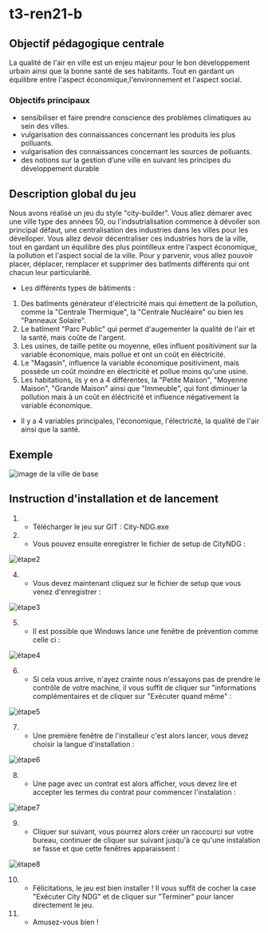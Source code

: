 # t3-ren21-b

## Objectif pédagogique centrale

La qualité de l'air en ville est un enjeu majeur pour le bon développement urbain ainsi que la bonne santé de ses habitants. Tout en gardant un équilibre entre l'aspect économique,l'environnement et l'aspect social.

### Objectifs principaux

- sensibiliser et faire prendre conscience des problèmes climatiques au sein des villes.
- vulgarisation des connaissances concernant les produits les plus polluants.
- vulgarisation des connaissances concernant les sources de polluants.
- des notions sur la gestion d’une ville en suivant les principes du développement durable

## Description global du jeu

Nous avons réalisé un jeu du style "city-builder".
Vous allez démarer avec une ville type des années 50, ou l'indsutrialisation commence à dévoiler son principal défaut, une centralisation des industries dans les villes pour les dévelloper.
Vous allez devoir décentraliser ces industries hors de la ville, tout en gardant un équilibre des plus pointilleux entre l'aspect économique, la pollution et l'aspect social de la ville.
Pour y parvenir, vous allez pouvoir placer, déplacer, remplacer et supprimer des batîments différents qui ont chacun leur particularité.


- Les différents types de bâtiments :

1. Des batîments générateur d'électricité mais qui émettent de la pollution, comme la "Centrale Thermique", la "Centrale Nucléaire" ou bien les "Panneaux Solaire".
2. Le batîment "Parc Public" qui permet d'augementer la qualité de l'air et la santé, mais coûte de l'argent.
3. Les usines, de taille petite ou moyenne, elles influent positiviment sur la variable économique, mais pollue et ont un coût en éléctricité.
4. Le "Magasin", influence la variable économique positiviment, mais possède un coût moindre en électricité et pollue moins qu'une usine.
5. Les habitations, ils y en a 4 différentes, la "Petite Maison", "Moyenne Maison", "Grande Maison" ainsi que "Immeuble", qui font diminuer la pollution mais à un coût en éléctricité et influence négativement la variable économique.
    
- Il y a 4 variables principales, l'économique, l'électricité, la qualité de l'air ainsi que la santé.
 
## Exemple 

![image de la ville de base](https://i.ibb.co/wWY5vMV/Jeu-Presentation.jpg)


## Instruction d'installation et de lancement 

1. - Télécharger le jeu sur GIT : City-NDG.exe

3. - Vous pouvez ensuite enregistrer le fichier de setup de CityNDG :

![étape2](https://i.ibb.co/C0wS9b3/Installation2.jpg)

4. - Vous devez maintenant cliquez sur le fichier de setup que vous venez d'enregistrer :

![étape3](https://i.ibb.co/GkKMRWg/Installation3.jpg)

5. - Il est possible que Windows lance une fenêtre de prévention comme celle ci :

![étape4](https://i.ibb.co/pyvP9Hk/Installation4.jpg)

6. - Si cela vous arrive, n'ayez crainte nous n'essayons pas de prendre le contrôle de votre machine, il vous suffit de cliquer sur "informations complémentaires et de cliquer sur "Exécuter quand même" :

![étape5](https://i.ibb.co/qpRgC4L/Installation5.jpg)

7. - Une première fenêtre de l'installeur c'est alors lancer, vous devez choisir la langue d'installation :

![étape6](https://i.ibb.co/dP0q5GQ/Installation6.jpg)

8. - Une page avec un contrat est alors afficher, vous devez lire et accepter les termes du contrat pour commencer l'instalation :

![étape7](https://i.ibb.co/bsvq79x/Installation7.jpg)

9. - Cliquer sur suivant, vous pourrez alors créer un raccourci sur votre bureau, continuer de cliquer sur suivant jusqu'à ce qu'une instalation se fasse et que cette fenêtres apparaissent :

![étape8](https://i.ibb.co/W5tjSJQ/Installation8.jpg)

10. - Félicitations, le jeu est bien installer ! Il vous suffit de cocher la case "Exécuter City NDG" et de cliquer sur "Terminer" pour lancer directement le jeu.

11. - Amusez-vous bien !




